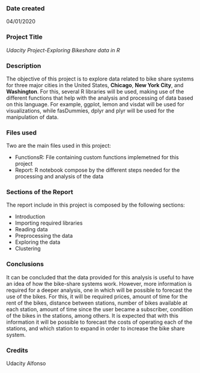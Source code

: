 ### Date created
04/01/2020

### Project Title
*Udacity Project-Exploring Bikeshare data in R*

### Description
The objective of this project is to explore data related to bike share systems for three major cities 
in the United States, **Chicago**, **New York City**, and **Washington**. For this, several R libraries will be used, 
making use of the different functions that help with the analysis and processing of data based on this 
language. For example, ggplot, lemon and visdat will be used for visualizations, while fasDummies, 
dplyr and plyr will be used for the manipulation of data.

### Files used
Two are the main files used in this project:

- FunctionsR: File containing custom functions implemetned for this project
- Report: R notebook compose by the different steps needed for the processing and analysis of the data

### Sections of the Report

The report include in this project is composed by the following sections:

- Introduction
- Importing required libraries
- Reading data
- Preprocessing the data
- Exploring the data
- Clustering

### Conclusions

It can be concluded that the data provided for this analysis is useful to have an idea of how the bike-share systems work.
However, more information is required for a deeper analysis, one in which will be possible to forecast the use of the bikes. 
For this, it will be required prices, amount of time for the rent of the bikes, distance between stations, number of bikes
available at each station, amount of time since the user became a subscriber, condition of the bikes in the stations, among others. 
It is expected that with this information it will be possible to forecast the costs of operating each of the stations, and which station
to expand in order to increase the bike share system.

### Credits
Udacity
Alfonso

